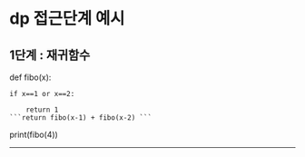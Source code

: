 # dp 접근단계 예시

##   1단계 : 재귀함수
def fibo(x):  

    if x==1 or x==2:  
    
        return 1  
    ```return fibo(x-1) + fibo(x-2) ```  
print(fibo(4))  

***
